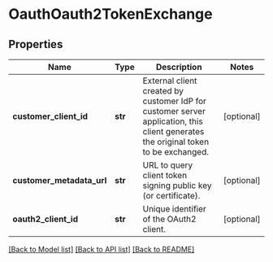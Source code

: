 # OauthOauth2TokenExchange

## Properties
Name | Type | Description | Notes
------------ | ------------- | ------------- | -------------
**customer_client_id** | **str** | External client created by customer IdP for customer server application, this client generates the original token to be exchanged. | [optional] 
**customer_metadata_url** | **str** | URL to query client token signing public key (or certificate). | [optional] 
**oauth2_client_id** | **str** | Unique identifier of the OAuth2 client. | [optional] 

[[Back to Model list]](../README.md#documentation-for-models) [[Back to API list]](../README.md#documentation-for-api-endpoints) [[Back to README]](../README.md)


